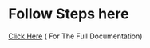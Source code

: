 # Follow Steps here

[Click Here](www.learnxops.com/project-a-serverless-oauth-2-0-authentication-service-built-with-node-js-express-and-mongodb/
) ( For The Full Documentation)